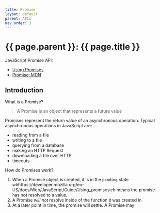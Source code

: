```yaml
---
title: Promise
layout: default
parent: APIs
nav_order: 3
---
```


# {{ page.parent }}: {{ page.title }}

JavaScript Promise API:

- [Using Promises](https://developer.mozilla.org/en-US/docs/Web/JavaScript/Guide/Using_promises)
- [Promise: MDN](https://developer.mozilla.org/en-US/docs/Web/JavaScript/Reference/Global_Objects/Promise)


## Introduction

What is a Promise?

> A Promise is an object that represents a future value

Promises represent the return value of an asynchronous operation. Typical
asynchronous operations in JavaScript are:

- reading from a file
- writing to a file
- querying from a database
- making an HTTP Request
- downloading a file over HTTP
- timeouts

How do Promises work?

1. When a Promise object is created, it is in the `pending` state whhttps://developer.mozilla.org/en-US/docs/Web/JavaScript/Guide/Using_promisesich means
   the promise has not resolved to a value.
2. A Promise _will not_ resolve inside of the function it was created in
3. At a later point in time, the promise will settle. A Promise may 


